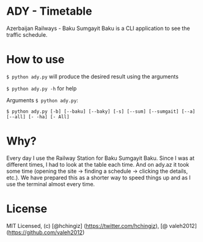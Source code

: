 # ADY - Timetable
Azerbaijan Railways - Baku Sumgayit Baku is a CLI application to see the traffic schedule.



# How to use
`$ python ady.py` will produce the desired result using the arguments

`$ python ady.py -h` for help

Arguments `$ python ady.py`:

`$ python ady.py [-b] [--baku] [--baky] [-s] [--sum] [--sumgait] [--a] [--all] [- -ha] [- All] `

# Why?
Every day I use the Railway Station for Baku Sumgayit Baku. Since I was at different times, I had to look at the table each time. And on ady.az it took some time (opening the site -> finding a schedule -> clicking the details, etc.). We have prepared this as a shorter way to speed things up and as I use the terminal almost every time.


# License

MIT Licensed, (c) [@hchingiz] (https://twitter.com/hchingiz), [@ valeh2012] (https://github.com/valeh2012)
